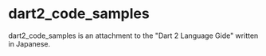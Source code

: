 # dart2_code_samples
dart2_code_samples is an attachment to the "Dart 2 Language Gide" written in Japanese.
